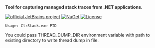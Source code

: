 **Tool for capturing managed stack traces from .NET applications.**

[![official JetBrains project](http://jb.gg/badges/official.svg)](https://confluence.jetbrains.com/display/ALL/JetBrains+on+GitHub) [![NuGet](https://img.shields.io/nuget/v/ClrStack.svg)](https://www.nuget.org/packages/ClrStack/) [![License](https://img.shields.io/badge/license-MIT-blue.svg)](LICENSE.md)

```Usage: ClrStack.exe PID```

You could pass THREAD_DUMP_DIR environment variable with path to existing directory to write thread dump in file.
